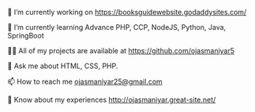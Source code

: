 🔭 I’m currently working on https://booksguidewebsite.godaddysites.com/

🌱 I’m currently learning Advance PHP, CCP, NodeJS, Python, Java, SpringBoot

👨‍💻 All of my projects are available at https://github.com/ojasmaniyar5

💬 Ask me about HTML, CSS, PHP.

📫 How to reach me ojasmaniyar25@gmail.com

📄 Know about my experiences http://ojasmaniyar.great-site.net/

<!---
ojasmaniyar5/ojasmaniyar5 is a ✨ special ✨ repository because its `README.md` (this file) appears on your GitHub profile.
You can click the Preview link to take a look at your changes.
--->
